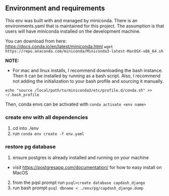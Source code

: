 
## Environment and requirements
This env was built with and managed by miniconda. There is an environments.yaml that is maintained for this project. The assumption is that users will have miniconda installed on the development machine.

You can download from here: https://docs.conda.io/en/latest/miniconda.html
`wget https://repo.anaconda.com/miniconda/Miniconda3-latest-MacOSX-x86_64.sh`

**NOTE:**
- For mac and linux installs, I recommend downloading the bash instance. Then it can be installed by running as a bash script. Also, I recommend not adding the initialization to your bash profile and sourcing it manually.

`echo "source /local/path/to/miniconda3/etc/profile.d/conda.sh" >> ~/.bash_profile`

Then, conda envs can be activated with `conda activate <env name>`


### create env with all dependencies
1. cd into ./env
2. run `conda env create -f env.yaml`


### restore pg database
1. ensure postgres is already installed and running on your machine
  - visit https://postgresapp.com/documentation/ for how to easy install on MacOS
2. from the pqsl prompt run `psql>create database capdash_django`
3. run bash prompt `psql dbname < ./env/pg/capdash_django.dump`
